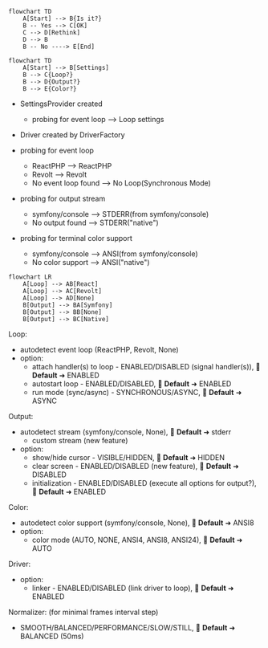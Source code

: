 ```mermaid
flowchart TD
    A[Start] --> B{Is it?}
    B -- Yes --> C[OK]
    C --> D[Rethink]
    D --> B
    B -- No ----> E[End]
```

```mermaid
flowchart TD
    A[Start] --> B[Settings] 
    B --> C{Loop?}
    B --> D{Output?}
    B --> E{Color?}
```
- SettingsProvider created 
  - probing for event loop --> Loop settings

- Driver created by DriverFactory



- probing for event loop
  - ReactPHP            --> ReactPHP
  - Revolt              --> Revolt
  - No event loop found --> No Loop(Synchronous Mode)
- probing for output stream
  - symfony/console     --> STDERR(from symfony/console)
  - No output found     --> STDERR("native")
- probing for terminal color support
  - symfony/console     --> ANSI(from symfony/console)
  - No color support    --> ANSI("native")

```mermaid
flowchart LR
    A[Loop] --> AB[React] 
    A[Loop] --> AC[Revolt] 
    A[Loop] --> AD[None]
    B[Output] --> BA[Symfony]
    B[Output] --> BB[None]
    B[Output] --> BC[Native]
```

Loop:
- autodetect event loop (ReactPHP, Revolt, None)
- option:
  - attach handler(s) to loop - ENABLED/DISABLED (signal handler(s)), 🔧 **Default** ➜ ENABLED
  - autostart loop - ENABLED/DISABLED, 🔧 **Default** ➜ ENABLED
  - run mode (sync/async) - SYNCHRONOUS/ASYNC, 🔧 **Default** ➜ ASYNC

Output:
- autodetect stream (symfony/console, None), 🔧 **Default** ➜ stderr
  - custom stream (new feature)
- option:
  - show/hide cursor - VISIBLE/HIDDEN, 🔧 **Default** ➜ HIDDEN
  - clear screen - ENABLED/DISABLED (new feature), 🔧 **Default** ➜ DISABLED
  - initialization - ENABLED/DISABLED (execute all options for output?), 🔧 **Default** ➜ ENABLED

Color:
- autodetect color support (symfony/console, None), 🔧 **Default** ➜ ANSI8
- option:
  - color mode (AUTO, NONE, ANSI4, ANSI8, ANSI24), 🔧 **Default** ➜ AUTO

Driver:
- option:
  - linker - ENABLED/DISABLED (link driver to loop), 🔧 **Default** ➜ ENABLED

Normalizer: (for minimal frames interval step)
- SMOOTH/BALANCED/PERFORMANCE/SLOW/STILL, 🔧 **Default** ➜ BALANCED (50ms)
